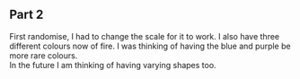 ## Part 2

First randomise, I had to change the scale for it to work. I also have three different colours now of fire. I was thinking of having the blue and purple be more rare colours.  
In the future I am thinking of having varying shapes too. 
